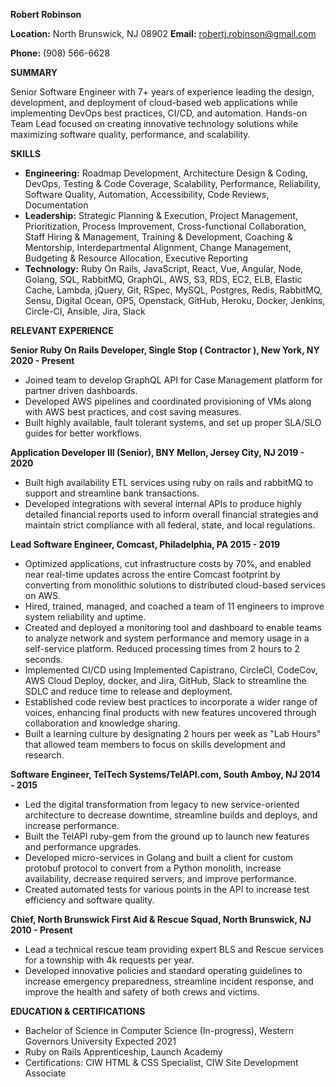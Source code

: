 **Robert Robinson**

**Location:** North Brunswick, NJ 08902 **Email:** robertj.robinson@gmail.com

**Phone:** (908) 566-6628

**SUMMARY**

Senior Software Engineer with 7+ years of experience leading the design, development, and deployment of cloud-based web applications while implementing DevOps best practices, CI/CD, and automation. Hands-on Team Lead focused on creating innovative technology solutions while maximizing software quality, performance, and scalability.

**SKILLS**

- **Engineering:** Roadmap Development, Architecture Design &amp; Coding, DevOps, Testing &amp; Code Coverage, Scalability, Performance, Reliability, Software Quality, Automation, Accessibility, Code Reviews, Documentation
- **Leadership:** Strategic Planning &amp; Execution, Project Management, Prioritization, Process Improvement, Cross-functional Collaboration, Staff Hiring &amp; Management, Training &amp; Development, Coaching &amp; Mentorship, Interdepartmental Alignment, Change Management, Budgeting &amp; Resource Allocation, Executive Reporting
- **Technology:** Ruby On Rails, JavaScript, React, Vue, Angular, Node, Golang, SQL, RabbitMQ, GraphQL, AWS, S3, RDS, EC2, ELB, Elastic Cache, Lambda, jQuery, Git, RSpec, MySQL, Postgres, Redis, RabbitMQ, Sensu, Digital Ocean, OP5, Openstack, GitHub, Heroku, Docker, Jenkins, Circle-CI, Ansible, Jira, Slack

**RELEVANT EXPERIENCE**

**Senior Ruby On Rails Developer, Single Stop ( Contractor ), New York, NY 2020 - Present**

- Joined team to develop GraphQL API for Case Management platform for partner driven dashboards.
- Developed AWS pipelines and coordinated provisioning of VMs along with AWS best practices, and cost saving measures.
- Built highly available, fault tolerant systems, and set up proper SLA/SLO guides for better workflows.

**Application Developer III (Senior), BNY Mellon, Jersey City, NJ 2019 - 2020**

- Built high availability ETL services using ruby on rails and rabbitMQ to support and streamline bank transactions.
- Developed integrations with several internal APIs to produce highly detailed financial reports used to inform overall financial strategies and maintain strict compliance with all federal, state, and local regulations.

**Lead Software Engineer, Comcast, Philadelphia, PA 2015 - 2019**

- Optimized applications, cut infrastructure costs by 70%, and enabled near real-time updates across the entire Comcast footprint by converting from monolithic solutions to distributed cloud-based services on AWS.
- Hired, trained, managed, and coached a team of 11 engineers to improve system reliability and uptime.
- Created and deployed a monitoring tool and dashboard to enable teams to analyze network and system performance and memory usage in a self-service platform. Reduced processing times from 2 hours to 2 seconds.
- Implemented CI/CD using Implemented Capistrano, CircleCI, CodeCov, AWS Cloud Deploy, docker, and Jira, GitHub, Slack to streamline the SDLC and reduce time to release and deployment.
- Established code review best practices to incorporate a wider range of voices, enhancing final products with new features uncovered through collaboration and knowledge sharing.
- Built a learning culture by designating 2 hours per week as &quot;Lab Hours&quot; that allowed team members to focus on skills development and research.

**Software Engineer, TelTech Systems/TelAPI.com, South Amboy, NJ 2014 - 2015**

- Led the digital transformation from legacy to new service-oriented architecture to decrease downtime, streamline builds and deploys, and increase performance.
- Built the TelAPI ruby-gem from the ground up to launch new features and performance upgrades.
- Developed micro-services in Golang and built a client for custom protobuf protocol to convert from a Python monolith, increase availability, decrease required servers, and improve performance.
- Created automated tests for various points in the API to increase test efficiency and software quality.

**Chief, North Brunswick First Aid &amp; Rescue Squad, North Brunswick, NJ 2010 - Present**

- Lead a technical rescue team providing expert BLS and Rescue services for a township with 4k requests per year.
- Developed innovative policies and standard operating guidelines to increase emergency preparedness, streamline incident response, and improve the health and safety of both crews and victims.

**EDUCATION &amp; CERTIFICATIONS**

- Bachelor of Science in Computer Science (In-progress), Western Governors University Expected 2021
- Ruby on Rails Apprenticeship, Launch Academy
- Certifications: CIW HTML &amp; CSS Specialist, CIW Site Development Associate
